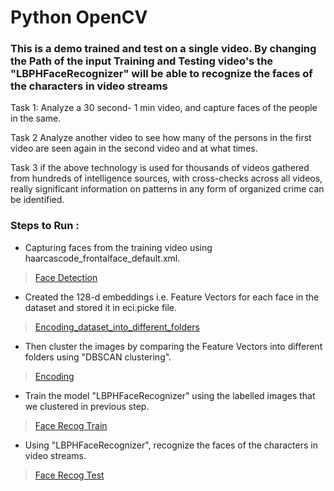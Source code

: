 # Python OpenCV
### This is a demo trained and test on a single video. By changing the Path of the input Training and Testing video's the "LBPHFaceRecognizer" will be able to recognize the faces of the characters in video streams
Task 1: Analyze a 30 second- 1 min video, and capture faces of the people in the same.

Task 2 Analyze another video to see how many of the persons in the first video are seen again in the second video and at what times.

Task 3 if the above technology is used for thousands of videos gathered from hundreds of intelligence sources, with cross-checks across all videos, really significant information on patterns in any form of organized crime can be identified.


### Steps to Run :
- Capturing faces from the training video using haarcascode_frontalface_default.xml.
> [Face Detection](https://github.com/Malineni-Aparna/online-transaction-fraud-detection/blob/main/Python-code/face_detection.py) 

- Created the 128-d embeddings i.e. Feature Vectors for each face in the dataset and stored it in eci.picke file.
> [Encoding_dataset_into_different_folders](https://github.com/Malineni-Aparna/online-transaction-fraud-detection/blob/main/Python-code/Encoding_dataset_into_different_folders.py)

- Then cluster the images by comparing the Feature Vectors into different folders using "DBSCAN clustering".
> [Encoding](https://github.com/Malineni-Aparna/online-transaction-fraud-detection/blob/main/Python-code/face_detection.py)

- Train the model "LBPHFaceRecognizer" using the labelled images that we clustered in previous step.

> [Face Recog Train](https://github.com/Malineni-Aparna/online-transaction-fraud-detection/blob/main/Python-code/FaceRecog_Train.py)

- Using "LBPHFaceRecognizer", recognize the faces of the characters in video streams.
> [Face Recog Test](https://github.com/Malineni-Aparna/online-transaction-fraud-detection/blob/main/Python-code/FaceRecog_Test.py)
